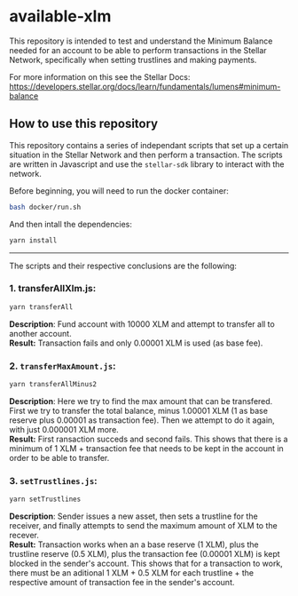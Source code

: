 # available-xlm

This repository is intended to test and understand the Minimum Balance needed for an account to be able to perform transactions in the Stellar Network, specifically when setting trustlines and making payments.

For more information on this see the Stellar Docs:
https://developers.stellar.org/docs/learn/fundamentals/lumens#minimum-balance

## How to use this repository

This repository contains a series of independant scripts that set up a certain situation in the Stellar Network and then perform a transaction. The scripts are written in Javascript and use the `stellar-sdk` library to interact with the network.

Before beginning, you will need to run the docker container:

```bash
bash docker/run.sh
```

And then intall the dependencies:

```bash
yarn install
```

---

The scripts and their respective conclusions are the following:

### 1. transferAllXlm.js:

```bash
yarn transferAll
```

**Description**: Fund account with 10000 XLM and attempt to transfer all to another account. \
**Result:** Transaction fails and only 0.00001 XLM is used (as base fee).

### 2. `transferMaxAmount.js`:

```bash
yarn transferAllMinus2
```

**Description**: Here we try to find the max amount that can be transfered. First we try to transfer the total balance, minus 1.00001 XLM (1 as base reserve plus 0.00001 as transaction fee). Then we attempt to do it again, with just 0.000001 XLM more. \
**Result:** First ransaction succeds and second fails. This shows that there is a minimum of 1 XLM + transaction fee that needs to be kept in the account in order to be able to transfer.

### 3. `setTrustlines.js`:

```bash
yarn setTrustlines
```

**Description**: Sender issues a new asset, then sets a trustline for the receiver, and finally attempts to send the maximum amount of XLM to the recever. \
**Result:** Transaction works when an a base reserve (1 XLM), plus the trustline reserve (0.5 XLM), plus the transaction fee (0.00001 XLM) is kept blocked in the sender's account. This shows that for a transaction to work, there must be an aditional 1 XLM + 0.5 XLM for each trustline + the respective amount of transaction fee in the sender's account.
